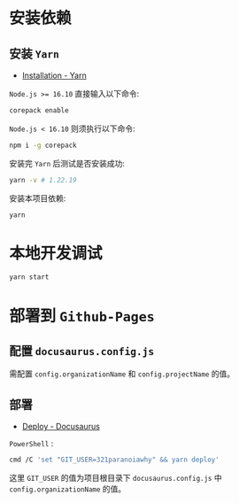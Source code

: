 # 安装依赖

## 安装 `Yarn`

- [Installation - Yarn](https://yarnpkg.com/getting-started/install)

`Node.js >= 16.10` 直接输入以下命令:

```bash
corepack enable
```

`Node.js < 16.10` 则须执行以下命令:

```bash
npm i -g corepack
```

安装完 `Yarn` 后测试是否安装成功:

```bash
yarn -v # 1.22.19
```

安装本项目依赖:

```bash
yarn
```

# 本地开发调试

```bash
yarn start
```

# 部署到 `Github-Pages`

## 配置 `docusaurus.config.js`

需配置 `config.organizationName` 和 `config.projectName` 的值。

## 部署

- [Deploy - Docusaurus](https://docusaurus.io/docs/deployment#deploy)

`PowerShell` :

```bash
cmd /C 'set "GIT_USER=321paranoiawhy" && yarn deploy'
```

这里 `GIT_USER` 的值为项目根目录下 `docusaurus.config.js` 中 `config.organizationName` 的值。
